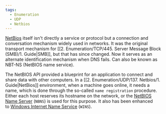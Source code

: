 ```yaml
---
tags:
  - Enumeration
  - UDP
  - Netbios
---
```

[NetBios](https://www.ietf.org/rfc/rfc1001.txt) itself isn't directly a service or protocol but a connection and conversation mechanism widely used in networks. It was the original transport mechanism for [[2. Enumeration/TCP/445. Server Message Block (SMB)/1. Guide|SMB]], but that has since changed. Now it serves as an alternate identification mechanism when DNS fails. Can also be known as NBT-NS (NetBIOS name service).

The NetBIOS API provided a blueprint for an application to connect and share data with other computers. In a [[2. Enumeration/UDP/137. Netbios/1. Guide|NetBios]] environment, when a machine goes online, it needs a name, which is done through the so-called `name registration` procedure. Either each host reserves its hostname on the network, or the [NetBIOS Name Server](https://networkencyclopedia.com/netbios-name-server-nbns/) (`NBNS`) is used for this purpose. It also has been enhanced to [Windows Internet Name Service](https://networkencyclopedia.com/windows-internet-name-service-wins/) (`WINS`).